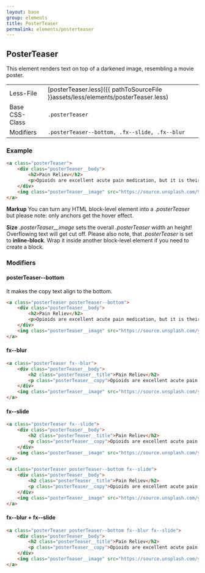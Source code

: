```yaml
---
layout: base
group: elements
title: PosterTeaser
permalink: elements/posterteaser
---
```


## PosterTeaser
This element renders text on top of a darkened image, resembling a movie poster.

|                |                                                                                   |
| -              | -                                                                                 |
| Less-File      | [posterTeaser.less]({{ pathToSourceFile }}assets/less/elements/posterTeaser.less) |
| Base CSS-Class | `.posterTeaser`                                                                   |
| Modifiers      | `.posterTeaser--bottom, .fx--slide, .fx--blur`                                    |

### Example

```html
<a class="posterTeaser">
    <div class="posterTeaser__body">
        <h2>Pain Reliev</h2>
        <p>Opioids are excellent acute pain medication, but it is their ability to produce euphoria that makes them attractive to addicts.</p>
    </div>
    <img class="posterTeaser__image" src="https://source.unsplash.com/9kbmpWBTk9A/300x300" alt="" />
</a>
```

<p class="hint"><b>Markup</b> You can turn any HTML block-level element into a <em>.posterTeaser</em> but please note: only anchors get the hover effect.</p>
<p class="hint"><b>Size</b> <em>.posterTeaser__image</em> sets the overall <em>.posterTeaser</em> width an height! Overflowing text will get cut off. Please also note, that <em>.posterTeaser</em> is set to <strong>inline-block</strong>. Wrap it inside another block-level element if you need to create a block.</p>

### Modifiers

#### posterTeaser\--bottom
It makes the copy text align to the bottom.

```html
<a class="posterTeaser posterTeaser--bottom">
    <div class="posterTeaser__body">
        <h2>Pain Reliev</h2>
        <p>Opioids are excellent acute pain medication, but it is their ability to produce euphoria that makes them attractive to addicts.</p>
    </div>
    <img class="posterTeaser__image" src="https://source.unsplash.com/yJXTe7wskl0/300x300" alt="" />
</a>
```

#### fx\--blur

```html
<a class="posterTeaser fx--blur">
    <div class="posterTeaser__body">
        <h2 class="posterTeaser__title">Pain Reliev</h2>
        <p class="posterTeaser__copy">Opioids are excellent acute pain medication, but it is their ability to produce euphoria that makes them attractive to addicts.</p>
    </div>
    <img class="posterTeaser__image" src="https://source.unsplash.com/yJXTe7wskl0/300x300" alt="" />
</a>
```

#### fx\--slide

```html
<a class="posterTeaser fx--slide">
    <div class="posterTeaser__body">
        <h2 class="posterTeaser__title">Pain Reliev</h2>
        <p class="posterTeaser__copy">Opioids are excellent acute pain medication, but it is their ability to produce euphoria that makes them attractive to addicts.</p>
    </div>
    <img class="posterTeaser__image" src="https://source.unsplash.com/yJXTe7wskl0/300x300" alt="" />
</a>

<a class="posterTeaser posterTeaser--bottom fx--slide">
    <div class="posterTeaser__body">
        <h2 class="posterTeaser__title">Pain Reliev</h2>
        <p class="posterTeaser__copy">Opioids are excellent acute pain medication, but it is their ability to produce euphoria that makes them attractive to addicts.</p>
    </div>
    <img class="posterTeaser__image" src="https://source.unsplash.com/yJXTe7wskl0/300x300" alt="" />
</a>
```

#### fx\--blur + fx\--slide

```html
<a class="posterTeaser posterTeaser--bottom fx--blur fx--slide">
    <div class="posterTeaser__body">
        <h2 class="posterTeaser__title">Pain Reliev</h2>
        <p class="posterTeaser__copy">Opioids are excellent acute pain medication, but it is their ability to produce euphoria that makes them attractive to addicts.</p>
    </div>
    <img class="posterTeaser__image" src="https://source.unsplash.com/yJXTe7wskl0/300x300" alt="" />
</a>
```